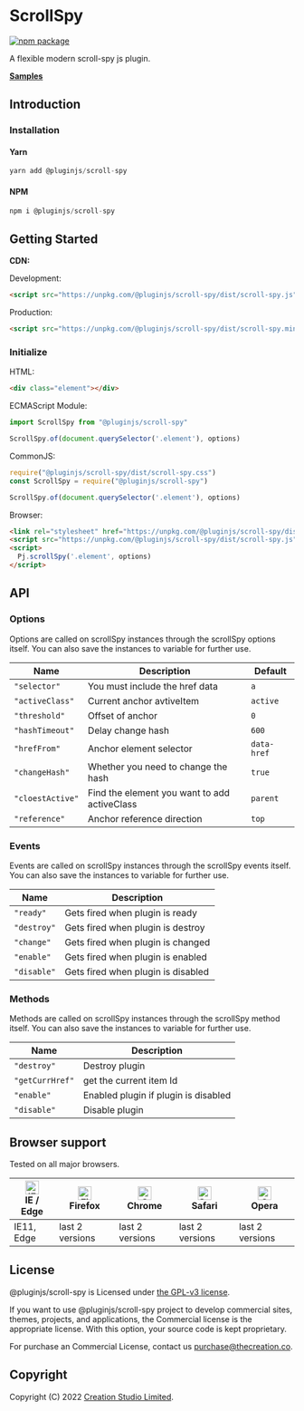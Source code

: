 # ScrollSpy

[![npm package](https://img.shields.io/npm/v/@pluginjs/scroll-spy.svg)](https://www.npmjs.com/package/@pluginjs/scroll-spy)

A flexible modern scroll-spy js plugin.

**[Samples](https://codesandbox.io/s/github/pluginjs/pluginjs/tree/master/modules/scrollSpy/samples)**

## Introduction
### Installation

#### Yarn

```javascript
yarn add @pluginjs/scroll-spy
```

#### NPM

```javascript
npm i @pluginjs/scroll-spy
```

## Getting Started

**CDN:**

Development:

```html
<script src="https://unpkg.com/@pluginjs/scroll-spy/dist/scroll-spy.js"></script>
```

Production:

```html
<script src="https://unpkg.com/@pluginjs/scroll-spy/dist/scroll-spy.min.js"></script>
```

### Initialize

HTML:

```html
<div class="element"></div>
```

ECMAScript Module:

```javascript
import ScrollSpy from "@pluginjs/scroll-spy"

ScrollSpy.of(document.querySelector('.element'), options)
```

CommonJS:

```javascript
require("@pluginjs/scroll-spy/dist/scroll-spy.css")
const ScrollSpy = require("@pluginjs/scroll-spy")

ScrollSpy.of(document.querySelector('.element'), options)
```

Browser:

```html
<link rel="stylesheet" href="https://unpkg.com/@pluginjs/scroll-spy/dist/scroll-spy.css">
<script src="https://unpkg.com/@pluginjs/scroll-spy/dist/scroll-spy.js"></script>
<script>
  Pj.scrollSpy('.element', options)
</script>
```

## API

### Options

Options are called on scrollSpy instances through the scrollSpy options itself.
You can also save the instances to variable for further use.

Name | Description | Default
--|--|--
`"selector"` | You must include the href data | `a`
`"activeClass"` | Current anchor avtiveItem | `active`
`"threshold"` | Offset of anchor | `0`
`"hashTimeout"` | Delay change hash | `600`
`"hrefFrom"` | Anchor element selector | `data-href`
`"changeHash"` | Whether you need to change the hash | `true`
`"cloestActive"` | Find the element you want to add activeClass | `parent`
`"reference"` | Anchor reference direction | `top`

### Events

Events are called on scrollSpy instances through the scrollSpy events itself.
You can also save the instances to variable for further use.

Name | Description
--|--
`"ready"` | Gets fired when plugin is ready
`"destroy"` | Gets fired when plugin is destroy
`"change"` | Gets fired when plugin is changed
`"enable"` | Gets fired when plugin is enabled
`"disable"` | Gets fired when plugin is disabled

### Methods

Methods are called on scrollSpy instances through the scrollSpy method itself.
You can also save the instances to variable for further use.

Name | Description
--|--
`"destroy"` | Destroy plugin
`"getCurrHref"` | get the current item Id
`"enable"` | Enabled plugin if plugin is disabled
`"disable"` | Disable plugin

## Browser support

Tested on all major browsers.

| [<img src="https://raw.githubusercontent.com/alrra/browser-logos/master/src/edge/edge_48x48.png" alt="IE / Edge" width="24px" height="24px" />](http://godban.github.io/browsers-support-badges/)</br>IE / Edge | [<img src="https://raw.githubusercontent.com/alrra/browser-logos/master/src/firefox/firefox_48x48.png" alt="Firefox" width="24px" height="24px" />](http://godban.github.io/browsers-support-badges/)</br>Firefox | [<img src="https://raw.githubusercontent.com/alrra/browser-logos/master/src/chrome/chrome_48x48.png" alt="Chrome" width="24px" height="24px" />](http://godban.github.io/browsers-support-badges/)</br>Chrome | [<img src="https://raw.githubusercontent.com/alrra/browser-logos/master/src/safari/safari_48x48.png" alt="Safari" width="24px" height="24px" />](http://godban.github.io/browsers-support-badges/)</br>Safari | [<img src="https://raw.githubusercontent.com/alrra/browser-logos/master/src/opera/opera_48x48.png" alt="Opera" width="24px" height="24px" />](http://godban.github.io/browsers-support-badges/)</br>Opera |
| --------- | --------- | --------- | --------- | --------- |
| IE11, Edge| last 2 versions| last 2 versions| last 2 versions| last 2 versions|

## License

@pluginjs/scroll-spy is Licensed under [the GPL-v3 license](LICENSE).

If you want to use @pluginjs/scroll-spy project to develop commercial sites, themes, projects, and applications, the Commercial license is the appropriate license. With this option, your source code is kept proprietary.

For purchase an Commercial License, contact us purchase@thecreation.co.

## Copyright

Copyright (C) 2022 [Creation Studio Limited](creationstudio.com).